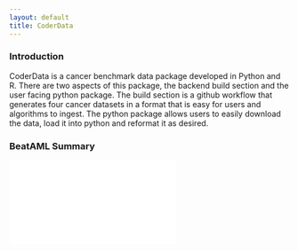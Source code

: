 ```yaml
---
layout: default
title: CoderData
---
```


<link rel="stylesheet" href="assets/css/style.css">


### Introduction
CoderData is a cancer benchmark data package developed in Python and R. 
There are two aspects of this package, the backend build section and the user facing python package.
The build section is a github workflow that generates four cancer datasets in a format that is easy for users and algorithms to ingest. 
The python package allows users to easily download the data, load it into python and reformat it as desired.

### BeatAML Summary


<div class="flex-container"> 
    <div class="flex-item">
        <embed src="{{ 'assets/stats/Fig2_BeatAML.pdf' | relative_url }}" type="application/pdf" />
    </div>
</div>

